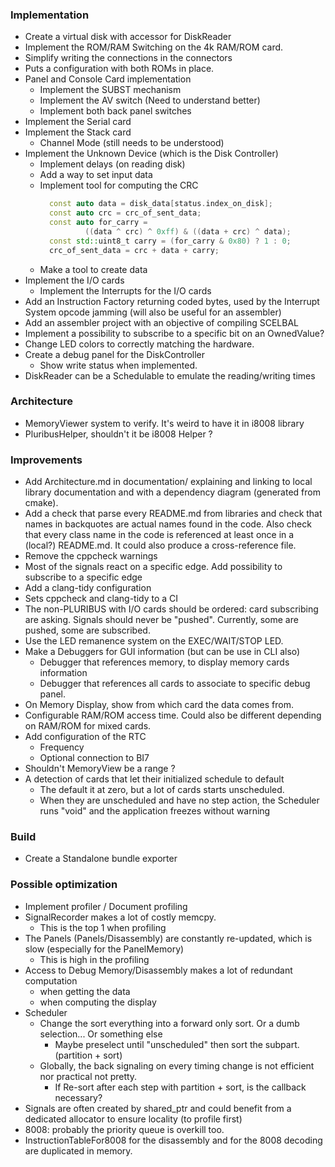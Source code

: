 ### Implementation

* Create a virtual disk with accessor for DiskReader
* Implement the ROM/RAM Switching on the 4k RAM/ROM card.
* Simplify writing the connections in the connectors
* Puts a configuration with both ROMs in place.
* Panel and Console Card implementation
  * Implement the SUBST mechanism
  * Implement the AV switch (Need to understand better)
  * Implement both back panel switches
* Implement the Serial card
* Implement the Stack card
    * Channel Mode (still needs to be understood)
* Implement the Unknown Device (which is the Disk Controller)
    * Implement delays (on reading disk)
    * Add a way to set input data
    * Implement tool for computing the CRC
      ```c++
        const auto data = disk_data[status.index_on_disk];
        const auto crc = crc_of_sent_data;
        const auto for_carry =
                ((data ^ crc) ^ 0xff) & ((data + crc) ^ data);
        const std::uint8_t carry = (for_carry & 0x80) ? 1 : 0;
        crc_of_sent_data = crc + data + carry;
      ```
    * Make a tool to create data
* Implement the I/O cards
    * Implement the Interrupts for the I/O cards
* Add an Instruction Factory returning coded bytes, used by the Interrupt System opcode jamming (will also be useful for
  an assembler)
* Add an assembler project with an objective of compiling SCELBAL
* Implement a possibility to subscribe to a specific bit on an OwnedValue?
* Change LED colors to correctly matching the hardware.
* Create a debug panel for the DiskController
  * Show write status when implemented.
* DiskReader can be a Schedulable to emulate the reading/writing times

### Architecture

* MemoryViewer system to verify. It's weird to have it in i8008 library
* PluribusHelper, shouldn't it be i8008 Helper ?

### Improvements

* Add Architecture.md in documentation/ explaining and linking to local library documentation
  and with a dependency diagram (generated from cmake).
* Add a check that parse every README.md from libraries and check that names in backquotes
  are actual names found in the code. Also check that every class name in the code is
  referenced at least once in a (local?) README.md. It could also produce a cross-reference file.
* Remove the cppcheck warnings
* Most of the signals react on a specific edge. Add possibility to subscribe to a specific edge
* Add a clang-tidy configuration
* Sets cppcheck and clang-tidy to a CI
* The non-PLURIBUS with I/O cards should be ordered: card subscribing are asking.
  Signals should never be "pushed". Currently, some are pushed, some are subscribed.
* Use the LED remanence system on the EXEC/WAIT/STOP LED.
* Make a Debuggers for GUI information (but can be use in CLI also)
    * Debugger that references memory, to display memory cards information
    * Debugger that references all cards to associate to specific debug panel.
* On Memory Display, show from which card the data comes from.
* Configurable RAM/ROM access time. Could also be different depending on RAM/ROM for mixed cards.
* Add configuration of the RTC
    * Frequency
    * Optional connection to BI7
* Shouldn't MemoryView be a range ?
* A detection of cards that let their initialized schedule to default
  * The default it at zero, but a lot of cards starts unscheduled.
  * When they are unscheduled and have no step action, the Scheduler runs "void" and
    the application freezes without warning

### Build

* Create a Standalone bundle exporter

### Possible optimization

* Implement profiler / Document profiling
* SignalRecorder makes a lot of costly memcpy.
    * This is the top 1 when profiling
* The Panels (Panels/Disassembly) are constantly re-updated, which is slow (especially for the PanelMemory)
    * This is high in the profiling
* Access to Debug Memory/Disassembly makes a lot of redundant computation
    * when getting the data
    * when computing the display
* Scheduler
    * Change the sort everything into a forward only sort. Or a dumb selection... Or something else
       * Maybe preselect until "unscheduled" then sort the subpart. (partition + sort)
    * Globally, the back signaling on every timing change is not efficient nor practical not pretty.
      * If Re-sort after each step with partition + sort, is the callback necessary?
* Signals are often created by shared_ptr and could benefit from a dedicated allocator to
  ensure locality (to profile first)
* 8008: probably the priority queue is overkill too.
* InstructionTableFor8008 for the disassembly and for the 8008 decoding are duplicated in memory.
